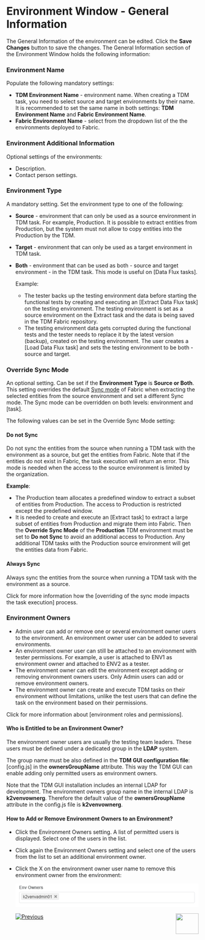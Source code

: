 # Environment Window - General Information

The General Information of the environment can be edited. Click the **Save Changes** button to save the changes. The General Information section of the Environment Window holds the following information:

### Environment Name

Populate the following mandatory settings:

- **TDM Environment Name** - environment name. When creating a TDM task, you need to select source and target environments by their name. It is recommended to set the same name in both settings:  **TDM Environment Name** and **Fabric Environment Name**.
- **Fabric Environment Name** - select from the dropdown list of the the environments deployed to Fabric. 

### Environment Additional Information

Optional settings of the environments: 

- Description.
- Contact person settings.

### Environment Type

A mandatory setting. Set the environment type to one of the following:

- **Source** - environment that can only be used as a source environment in TDM task. For example, Production. It is possible to extract entities from Production, but the system must not allow to copy entities into the Production by the TDM.

- **Target** - environment that can only be used as a target environment in TDM task.

- **Both** - environment that can be used as both - source and target environment - in the TDM task. This mode is useful on [Data Flux tasks].

  Example: 

  - The tester backs up the testing environment data before starting the functional tests by creating and executing an [Extract Data Flux task] on the testing environment. The testing environment is set as a source environment on the Extract task and the data is being saved in the TDM Fabric repository.
  - The testing environment data gets corrupted during the functional tests and the tester needs to replace it by the latest version (backup), created on the testing environment. The user creates a [Load Data Flux task] and sets the testing environment to be both - source and target. 

### Override Sync Mode

An optional setting. Can be set if the **Environment Type** is **Source or Both**. This setting overrides the default [Sync mode](/articles/14_sync_LU_instance/02_sync_modes.md) of Fabric when extracting the selected entities from the source environment and set a different Sync mode. The Sync mode can be overridden on both levels: environment and [task]. 

The following values can be set in the Override Sync Mode setting:

#### Do not Sync 

Do not sync the entities from the source when running a TDM task with the environment as a source, but get the entities from Fabric. Note that if the entities do not exist in Fabric, the task execution will return an error. This mode is needed when the access to the source environment is limited by the organization.

**Example**:

- The Production team allocates a predefined window to extract a subset of entities from Production. The access to Production is restricted except the predefined window.
- It is needed to create and execute an [Extract task] to extract a large subset of entities from Production and migrate them into Fabric. Then the **Override Sync Mode** of the **Production** TDM environment must be set to **Do not Sync** to avoid an additional access to Production. Any additional TDM tasks with the Production source environment will get the entities data from Fabric. 

#### Always Sync  

Always sync the entities from the source when running a TDM task with the environment as a source.  

Click for more information how the [overriding of the sync mode impacts the task execution] process.

### Environment Owners

- Admin user can add or remove one or several environment owner users to the environment.  An environment owner user can be added to several environments.
- An environment owner user can still be attached to an environment with tester permissions. For example, a user is attached to ENV1 as environment owner and attached to ENV2 as a tester.
- The environment owner can edit the environment except adding or removing environment owners users. Only Admin users can add or remove environment owners.
- The environment owner can create and execute TDM tasks on their environment without limitations, unlike the test users that can define the task on the environment based on their permissions.

Click for more information about [environment roles and permissions].

#### Who is Entitled to be an Environment Owner?  

The environment owner users are usually the testing team leaders. These users must be defined under a dedicated group in the **LDAP** system.

The group name must be also defined in the **TDM GUI configuration file**: [config.js] in the **ownersGroupName** attribute.  This way the TDM GUI can enable adding only permitted users as environment owners.

Note that the TDM GUI installation includes an internal LDAP for development. The environment owners group name in the internal LDAP is **k2venvownerg**. Therefore the default value of the **ownersGroupName** attribute in the config.js file is **k2venvownerg**.

#### How to Add or Remove Environment Owners to an Environment? 

- Click the Environment Owners setting. A list of permitted users is displayed. Select one of the users in the list. 

- Click again the Environment Owners setting  and select one of the users from the list to set an additional environment owner.

- Click the X on the environment owner user name to remove this environment owner from the environment:

  ![env owner](images/environment_owners.png)





  [![Previous](/articles/images/Previous.png)](07_tdm_gui_environment_overview.md)[<img align="right" width="60" height="54" src="/articles/images/Next.png">](09_environment_window_environment_summary.md)

